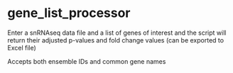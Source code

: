 # gene_list_processor
Enter a snRNAseq data file and a list of genes of interest and the script will return their adjusted p-values and fold change values (can be exported to Excel file)

Accepts both ensemble IDs and common gene names
